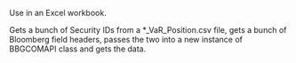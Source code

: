 Use in an Excel workbook.

Gets a bunch of Security IDs from a *_VaR_Position.csv file, gets a bunch of Bloomberg field headers, passes the two into a new instance of BBGCOMAPI class and gets the data.
